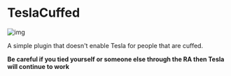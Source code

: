 # TeslaCuffed
![img](https://img.shields.io/github/downloads/MrAfitol/TeslaCuffed/total.svg)

A simple plugin that doesn't enable Tesla for people that are cuffed.

**Be careful if you tied yourself or someone else through the RA then Tesla will continue to work**
